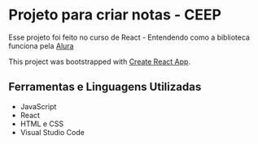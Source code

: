 # Projeto para criar notas - CEEP

Esse projeto foi feito no curso de React - Entendendo como a biblioteca funciona pela [Alura](https://www.alura.com.br/)

This project was bootstrapped with [Create React App](https://github.com/facebook/create-react-app).

## Ferramentas e Linguagens Utilizadas
- JavaScript
- React
- HTML e CSS
- Visual Studio Code

